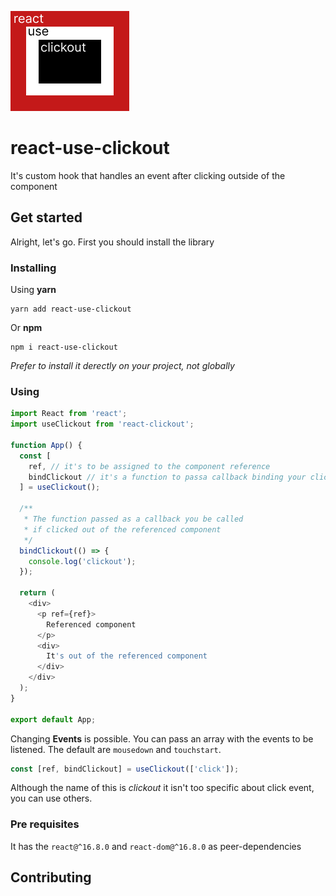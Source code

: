 ![icon](icon.png)

# react-use-clickout
It's custom hook that handles an event after clicking outside of the component

## Get started
Alright, let's go. First you should install the library

### Installing
Using **yarn**
```
yarn add react-use-clickout
```
Or **npm**
```
npm i react-use-clickout
```

*Prefer to install it derectly on your project, not globally*

### Using

```js
import React from 'react';
import useClickout from 'react-clickout';

function App() {
  const [
    ref, // it's to be assigned to the component reference
    bindClickout // it's a function to passa callback binding your clickout event
  ] = useClickout();
  
  /**
   * The function passed as a callback you be called 
   * if clicked out of the referenced component 
   */
  bindClickout(() => {
    console.log('clickout');
  });

  return (
    <div>
      <p ref={ref}>
        Referenced component 
      </p>
      <div>
        It's out of the referenced component
      </div>
    </div>
  );
}

export default App;
```

Changing **Events** is possible. You can pass an array with the events to be listened. The default are `mousedown` and `touchstart`.

```js
const [ref, bindClickout] = useClickout(['click']);
```


Although the name of this is *clickout* it isn't too specific about click event, you can use others.


### Pre requisites
It has the `react@^16.8.0` and `react-dom@^16.8.0` as peer-dependencies

## Contributing

